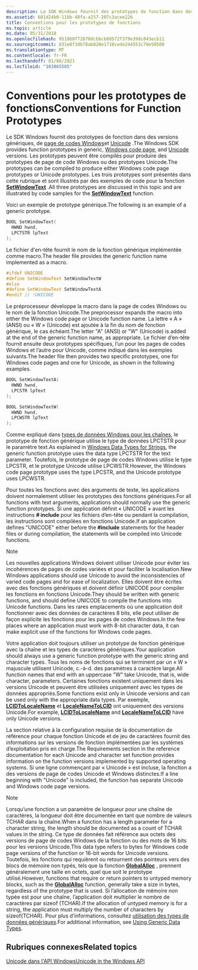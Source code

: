 ```yaml
---
description: Le SDK Windows fournit des prototypes de fonction dans des versions génériques, de page de codes Windows et Unicode.
ms.assetid: 601d24b0-11bb-48fa-a257-207c3acee226
title: Conventions pour les prototypes de fonctions
ms.topic: article
ms.date: 05/31/2018
ms.openlocfilehash: 951860f72870dcbbcb88572f379e39dc843ecb11
ms.sourcegitcommit: 831e8f3db78ab820e1710cede244553c70e50500
ms.translationtype: MT
ms.contentlocale: fr-FR
ms.lasthandoff: 01/08/2021
ms.locfileid: "103865505"
---
```

# <a name="conventions-for-function-prototypes"></a><span data-ttu-id="eaac6-103">Conventions pour les prototypes de fonctions</span><span class="sxs-lookup"><span data-stu-id="eaac6-103">Conventions for Function Prototypes</span></span>

<span data-ttu-id="eaac6-104">Le SDK Windows fournit des prototypes de fonction dans des versions génériques, de [page de codes Windows](code-pages.md)et [Unicode](unicode.md) .</span><span class="sxs-lookup"><span data-stu-id="eaac6-104">The Windows SDK provides function prototypes in generic, [Windows code page](code-pages.md), and [Unicode](unicode.md) versions.</span></span> <span data-ttu-id="eaac6-105">Les prototypes peuvent être compilés pour produire des prototypes de page de code Windows ou des prototypes Unicode.</span><span class="sxs-lookup"><span data-stu-id="eaac6-105">The prototypes can be compiled to produce either Windows code page prototypes or Unicode prototypes.</span></span> <span data-ttu-id="eaac6-106">Les trois prototypes sont présentés dans cette rubrique et sont illustrés par des exemples de code pour la fonction [**SetWindowText**](/windows/win32/api/winuser/nf-winuser-setwindowtexta) .</span><span class="sxs-lookup"><span data-stu-id="eaac6-106">All three prototypes are discussed in this topic and are illustrated by code samples for the [**SetWindowText**](/windows/win32/api/winuser/nf-winuser-setwindowtexta) function.</span></span>

<span data-ttu-id="eaac6-107">Voici un exemple de prototype générique.</span><span class="sxs-lookup"><span data-stu-id="eaac6-107">The following is an example of a generic prototype.</span></span>


```C++
BOOL SetWindowText(
  HWND hwnd,
  LPCTSTR lpText
);
```



<span data-ttu-id="eaac6-108">Le fichier d'en-tête fournit le nom de la fonction générique implémentée comme macro.</span><span class="sxs-lookup"><span data-stu-id="eaac6-108">The header file provides the generic function name implemented as a macro.</span></span>


```C++
#ifdef UNICODE
#define SetWindowText SetWindowTextW
#else
#define SetWindowText SetWindowTextA
#endif // !UNICODE
```



<span data-ttu-id="eaac6-109">Le préprocesseur développe la macro dans la page de codes Windows ou le nom de la fonction Unicode.</span><span class="sxs-lookup"><span data-stu-id="eaac6-109">The preprocessor expands the macro into either the Windows code page or Unicode function name.</span></span> <span data-ttu-id="eaac6-110">La lettre « A » (ANSI) ou « W » (Unicode) est ajoutée à la fin du nom de fonction générique, le cas échéant.</span><span class="sxs-lookup"><span data-stu-id="eaac6-110">The letter "A" (ANSI) or "W" (Unicode) is added at the end of the generic function name, as appropriate.</span></span> <span data-ttu-id="eaac6-111">Le fichier d’en-tête fournit ensuite deux prototypes spécifiques, l’un pour les pages de codes Windows et l’autre pour Unicode, comme indiqué dans les exemples suivants.</span><span class="sxs-lookup"><span data-stu-id="eaac6-111">The header file then provides two specific prototypes, one for Windows code pages and one for Unicode, as shown in the following examples.</span></span>


```C++
BOOL SetWindowTextA(
  HWND hwnd,
  LPCSTR lpText
);
```




```C++
BOOL SetWindowTextW(
  HWND hwnd,
  LPCWSTR lpText
);
```



<span data-ttu-id="eaac6-112">Comme expliqué dans [types de données Windows pour les chaînes](windows-data-types-for-strings.md), le prototype de fonction générique utilise le type de données LPCTSTR pour le paramètre text.</span><span class="sxs-lookup"><span data-stu-id="eaac6-112">As explained in [Windows Data Types for Strings](windows-data-types-for-strings.md), the generic function prototype uses the data type LPCTSTR for the text parameter.</span></span> <span data-ttu-id="eaac6-113">Toutefois, le prototype de page de codes Windows utilise le type LPCSTR, et le prototype Unicode utilise LPCWSTR.</span><span class="sxs-lookup"><span data-stu-id="eaac6-113">However, the Windows code page prototype uses the type LPCSTR, and the Unicode prototype uses LPCWSTR.</span></span>

<span data-ttu-id="eaac6-114">Pour toutes les fonctions avec des arguments de texte, les applications doivent normalement utiliser les prototypes des fonctions génériques.</span><span class="sxs-lookup"><span data-stu-id="eaac6-114">For all functions with text arguments, applications should normally use the generic function prototypes.</span></span> <span data-ttu-id="eaac6-115">Si une application définit « UNICODE » avant les instructions **\# include** pour les fichiers d’en-tête ou pendant la compilation, les instructions sont compilées en fonctions Unicode.</span><span class="sxs-lookup"><span data-stu-id="eaac6-115">If an application defines "UNICODE" either before the **\#include** statements for the header files or during compilation, the statements will be compiled into Unicode functions.</span></span>

> [!Note]  
> <span data-ttu-id="eaac6-116">Les nouvelles applications Windows doivent utiliser Unicode pour éviter les incohérences de pages de codes variées et pour faciliter la localisation.</span><span class="sxs-lookup"><span data-stu-id="eaac6-116">New Windows applications should use Unicode to avoid the inconsistencies of varied code pages and for ease of localization.</span></span> <span data-ttu-id="eaac6-117">Elles doivent être écrites avec des fonctions génériques et doivent définir UNICODE pour compiler les fonctions en fonctions Unicode.</span><span class="sxs-lookup"><span data-stu-id="eaac6-117">They should be written with generic functions, and should define UNICODE to compile the functions into Unicode functions.</span></span> <span data-ttu-id="eaac6-118">Dans les rares emplacements où une application doit fonctionner avec des données de caractères 8 bits, elle peut utiliser de façon explicite les fonctions pour les pages de codes Windows.</span><span class="sxs-lookup"><span data-stu-id="eaac6-118">In the few places where an application must work with 8-bit character data, it can make explicit use of the functions for Windows code pages.</span></span>

 

<span data-ttu-id="eaac6-119">Votre application doit toujours utiliser un prototype de fonction générique avec la chaîne et les types de caractères génériques.</span><span class="sxs-lookup"><span data-stu-id="eaac6-119">Your application should always use a generic function prototype with the generic string and character types.</span></span> <span data-ttu-id="eaac6-120">Tous les noms de fonctions qui se terminent par un « W » majuscule utilisent Unicode, c.-à-d. des paramètres à caractère large.</span><span class="sxs-lookup"><span data-stu-id="eaac6-120">All function names that end with an uppercase "W" take Unicode, that is, wide character, parameters.</span></span> <span data-ttu-id="eaac6-121">Certaines fonctions existent uniquement dans les versions Unicode et peuvent être utilisées uniquement avec les types de données appropriés.</span><span class="sxs-lookup"><span data-stu-id="eaac6-121">Some functions exist only in Unicode versions and can be used only with the appropriate data types.</span></span> <span data-ttu-id="eaac6-122">Par exemple, [**LCIDToLocaleName**](/windows/desktop/api/Winnls/nf-winnls-lcidtolocalename) et [**LocaleNameToLCID**](/windows/desktop/api/Winnls/nf-winnls-localenametolcid) ont uniquement des versions Unicode.</span><span class="sxs-lookup"><span data-stu-id="eaac6-122">For example, [**LCIDToLocaleName**](/windows/desktop/api/Winnls/nf-winnls-lcidtolocalename) and [**LocaleNameToLCID**](/windows/desktop/api/Winnls/nf-winnls-localenametolcid) have only Unicode versions.</span></span>

<span data-ttu-id="eaac6-123">La section relative à la configuration requise de la documentation de référence pour chaque fonction Unicode et de jeu de caractères fournit des informations sur les versions de fonction implémentées par les systèmes d’exploitation pris en charge.</span><span class="sxs-lookup"><span data-stu-id="eaac6-123">The Requirements section in the reference documentation for each Unicode and character set function provides information on the function versions implemented by supported operating systems.</span></span> <span data-ttu-id="eaac6-124">Si une ligne commençant par « Unicode » est incluse, la fonction a des versions de page de codes Unicode et Windows distinctes.</span><span class="sxs-lookup"><span data-stu-id="eaac6-124">If a line beginning with "Unicode" is included, the function has separate Unicode and Windows code page versions.</span></span>

> [!Note]  
> <span data-ttu-id="eaac6-125">Lorsqu’une fonction a un paramètre de longueur pour une chaîne de caractères, la longueur doit être documentée en tant que nombre de valeurs TCHAR dans la chaîne.</span><span class="sxs-lookup"><span data-stu-id="eaac6-125">When a function has a length parameter for a character string, the length should be documented as a count of TCHAR values in the string.</span></span> <span data-ttu-id="eaac6-126">Ce type de données fait référence aux octets des versions de page de codes Windows de la fonction ou des mots de 16 bits pour les versions Unicode.</span><span class="sxs-lookup"><span data-stu-id="eaac6-126">This data type refers to bytes for Windows code page versions of the function or 16-bit words for Unicode versions.</span></span> <span data-ttu-id="eaac6-127">Toutefois, les fonctions qui requièrent ou retournent des pointeurs vers des blocs de mémoire non typés, tels que la fonction [**GlobalAlloc**](/windows/win32/api/winbase/nf-winbase-globalalloc) , prennent généralement une taille en octets, quel que soit le prototype utilisé.</span><span class="sxs-lookup"><span data-stu-id="eaac6-127">However, functions that require or return pointers to untyped memory blocks, such as the [**GlobalAlloc**](/windows/win32/api/winbase/nf-winbase-globalalloc) function, generally take a size in bytes, regardless of the prototype that is used.</span></span> <span data-ttu-id="eaac6-128">Si l’allocation de mémoire non typée est pour une chaîne, l’application doit multiplier le nombre de caractères par sizeof (TCHAR).</span><span class="sxs-lookup"><span data-stu-id="eaac6-128">If the allocation of untyped memory is for a string, the application must multiply the number of characters by sizeof(TCHAR).</span></span> <span data-ttu-id="eaac6-129">Pour plus d’informations, consultez [utilisation des types de données génériques](using-generic-data-types.md).</span><span class="sxs-lookup"><span data-stu-id="eaac6-129">For additional information, see [Using Generic Data Types](using-generic-data-types.md).</span></span>

 

## <a name="related-topics"></a><span data-ttu-id="eaac6-130">Rubriques connexes</span><span class="sxs-lookup"><span data-stu-id="eaac6-130">Related topics</span></span>

<dl> <dt>

[<span data-ttu-id="eaac6-131">Unicode dans l'API Windows</span><span class="sxs-lookup"><span data-stu-id="eaac6-131">Unicode in the Windows API</span></span>](unicode-in-the-windows-api.md)
</dt> </dl>

 

 
